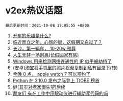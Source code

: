 # v2ex热议话题

`最后更新时间：2021-10-08 17:05:55 +0800`

1. [开车的乐趣是什么?](https://www.v2ex.com/t/806327)
1. [临近而立之年，心慌的很，这假期又白过了？](https://www.v2ex.com/t/806276)
1. [长沙，第一辆车， 10-20w 预算](https://www.v2ex.com/t/806289)
1. [人生无非一场别离(长假回家有感)](https://www.v2ex.com/t/806404)
1. [Windows 用来检测网络连通性的 IP 似乎被劫持了](https://www.v2ex.com/t/806309)
1. [(安卓)淘宝将手机里的照片视频复制到私有目录下(转)](https://www.v2ex.com/t/806351)
1. [今晚 8 点， apple watch 7 可以预约了](https://www.v2ex.com/t/806372)
1. [Python 在 3.10.0 发布之际登上 TIOBE 榜首](https://www.v2ex.com/t/806314)
1. [继[其实对老家很失望]后续](https://www.v2ex.com/t/806329)
1. [朋友们 有在工作中用眼动仪进行辅助写代码的吗](https://www.v2ex.com/t/806326)

